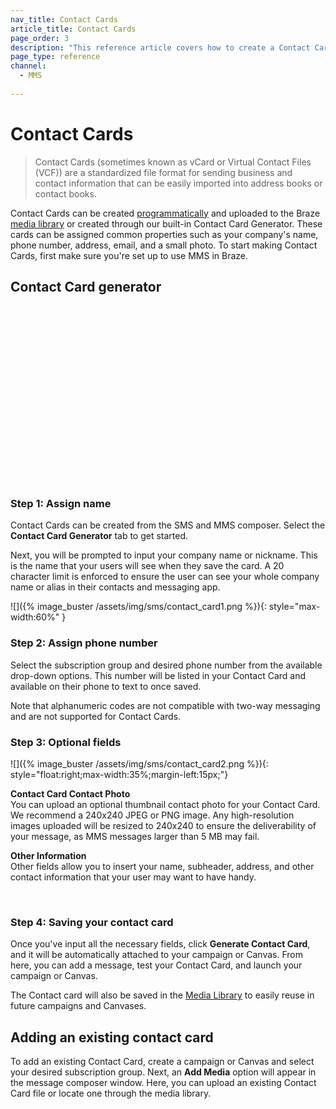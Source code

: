 ```yaml
---
nav_title: Contact Cards
article_title: Contact Cards
page_order: 3
description: "This reference article covers how to create a Contact Card to include in your MMS and SMS messages."
page_type: reference
channel:
  - MMS
  
---
```


# Contact Cards 

> Contact Cards (sometimes known as vCard or Virtual Contact Files (VCF)) are a standardized file format for sending business and contact information that can be easily imported into address books or contact books. 

Contact Cards can be created [programmatically](https://www.twilio.com/blog/send-vcard-twilio-sms) and uploaded to the Braze [media library]({{site.baseurl}}/user_guide/engagement_tools/templates_and_media/media_library/#media-library) or created through our built-in Contact Card Generator. These cards can be assigned common properties such as your company's name, phone number, address, email, and a small photo. To start making Contact Cards, first make sure you're set up to use MMS in Braze.

## Contact Card generator

<script src="https://fast.wistia.com/embed/medias/7m77mdfr4y.jsonp" async></script><script src="https://fast.wistia.com/assets/external/E-v1.js" async></script><div class="wistia_responsive_padding" style="padding:56.25% 0 0 0;position:relative;"><div class="wistia_responsive_wrapper" style="height:100%;left:0;position:absolute;top:0;width:100%;"><div class="wistia_embed wistia_async_7m77mdfr4y videoFoam=true" style="height:100%;position:relative;width:100%"><div class="wistia_swatch" style="height:100%;left:0;opacity:0;overflow:hidden;position:absolute;top:0;transition:opacity 200ms;width:100%;"><img src="https://fast.wistia.com/embed/medias/7m77mdfr4y/swatch" style="filter:blur(5px);height:100%;object-fit:contain;width:100%;" alt="" aria-hidden="true" onload="this.parentNode.style.opacity=1;" /></div></div></div></div>

### Step 1: Assign name

Contact Cards can be created from the SMS and MMS composer. Select the **Contact Card Generator** tab to get started.

Next, you will be prompted to input your company name or nickname. This is the name that your users will see when they save the card. A 20 character limit is enforced to ensure the user can see your whole company name or alias in their contacts and messaging app. 

![]({% image_buster /assets/img/sms/contact_card1.png %}){: style="max-width:60%" }

### Step 2: Assign phone number

Select the subscription group and desired phone number from the available drop-down options. This number will be listed in your Contact Card and available on their phone to text to once saved.

Note that alphanumeric codes are not compatible with two-way messaging and are not supported for Contact Cards.

### Step 3: Optional fields

![]({% image_buster /assets/img/sms/contact_card2.png %}){: style="float:right;max-width:35%;margin-left:15px;"}

**Contact Card Contact Photo**<br>
You can upload an optional thumbnail contact photo for your Contact Card. We recommend a 240x240 JPEG or PNG image. Any high-resolution images uploaded will be resized to 240x240 to ensure the deliverability of your message, as MMS messages larger than 5&nbsp;MB may fail.

**Other Information**<br>
Other fields allow you to insert your name, subheader, address, and other contact information that your user may want to have handy. 

<br>

### Step 4: Saving your contact card

Once you've input all the necessary fields, click **Generate Contact Card**, and it will be automatically attached to your campaign or Canvas. From here, you can add a message, test your Contact Card, and launch your campaign or Canvas.

The Contact card will also be saved in the [Media Library]({{site.baseurl}}/user_guide/engagement_tools/templates_and_media/media_library/#media-library) to easily reuse in future campaigns and Canvases.

## Adding an existing contact card

To add an existing Contact Card, create a campaign or Canvas and select your desired subscription group. Next, an **Add Media** option will appear in the message composer window. Here, you can upload an existing Contact Card file or locate one through the media library.
